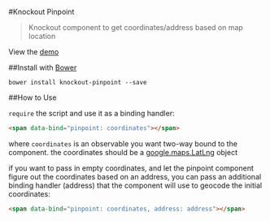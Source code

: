 #Knockout Pinpoint

> Knockout component to get coordinates/address based on map location

View the [demo](http://civicsource.github.io/knockout-pinpoint/)

##Install with [Bower](http://bower.io/)

```
bower install knockout-pinpoint --save
```

##How to Use

`require` the script and use it as a binding handler:

```html
<span data-bind="pinpoint: coordinates"></span>
```

where `coordinates` is an observable you want two-way bound to the component. the coordinates should be a [google.maps.LatLng](https://developers.google.com/maps/documentation/javascript/reference#LatLng) object

if you want to pass in empty coordinates, and let the pinpoint component figure out the coordinates based on an address, you can pass an additional binding handler (address) that the component will use to geocode the initial coordinates:

 ```html
<span data-bind="pinpoint: coordinates, address: address"></span>
```
